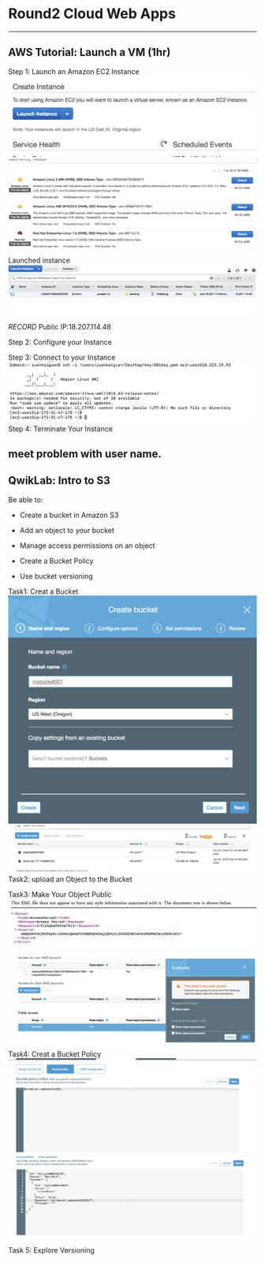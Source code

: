 # Round2 Cloud Web Apps
----

## AWS Tutorial: Launch a VM (1hr)
Step 1: Launch an Amazon EC2 Instance
![](https://github.com/GuanYuankai/dist-sys-practice/blob/master/Image/cloud1.png?raw=true)
![](https://github.com/GuanYuankai/dist-sys-practice/blob/master/Image/cloud2.png?raw=true)
Launched instance
![](https://github.com/GuanYuankai/dist-sys-practice/blob/master/Image/cloud3.png?raw=true)
*RECORD* Public IP:18.207.114.48

Step 2: Configure your Instance  

Step 3: Connect to your Instance
![](https://github.com/GuanYuankai/dist-sys-practice/blob/master/Image/cloud4.png?raw=true) 
Step 4: Terminate Your Instance

meet problem with user name.
----

## QwikLab: Intro to S3

Be able to:

* Create a bucket in Amazon S3

* Add an object to your bucket

* Manage access permissions on an object

* Create a Bucket Policy

* Use bucket versioning

Task1: Creat a Bucket
![](https://github.com/GuanYuankai/dist-sys-practice/blob/master/Image/bucket1.png?raw=true)
![](https://github.com/GuanYuankai/dist-sys-practice/blob/master/Image/bucket2.png?raw=true)  
Task2: upload an Object to the Bucket  

Task3: Make Your Object Public
![](https://github.com/GuanYuankai/dist-sys-practice/blob/master/Image/cloud5.png?raw=true)
![](https://github.com/GuanYuankai/dist-sys-practice/blob/master/Image/bucket3.png?raw=true)  
Task4: Creat a Bucket Policy
![](https://github.com/GuanYuankai/dist-sys-practice/blob/master/Image/bucket4.png?raw=true)
![](https://github.com/GuanYuankai/dist-sys-practice/blob/master/Image/bucket6.png?raw=true)

Task 5: Explore Versioning

